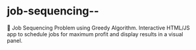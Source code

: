 # job-sequencing--
💼 Job Sequencing Problem using Greedy Algorithm. Interactive HTML/JS app to schedule jobs for maximum profit and display results in a visual panel.
